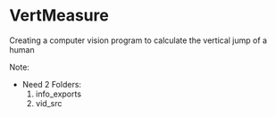 # VertMeasure
Creating a computer vision program to calculate the vertical jump of a human

Note:
 - Need 2 Folders:
   1. info_exports
   2. vid_src